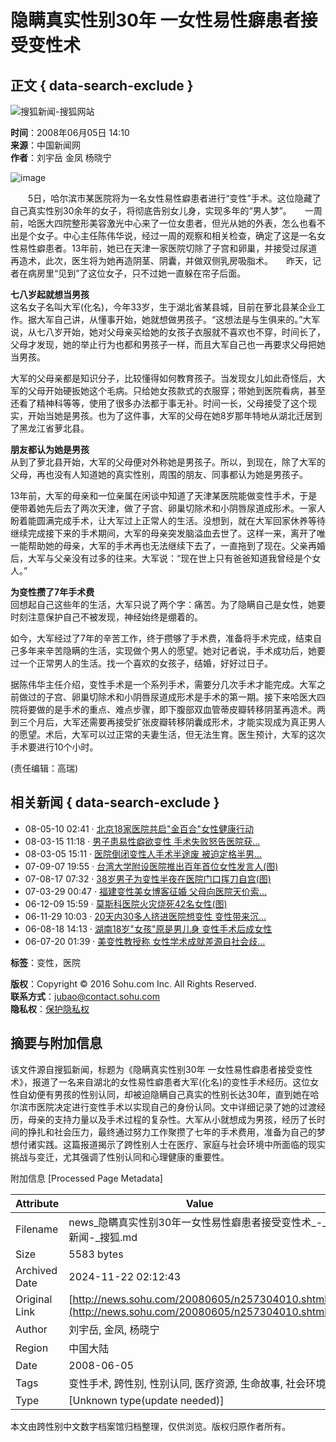 # 隐瞒真实性别30年 一女性易性癖患者接受变性术

## 正文 { data-search-exclude }


![搜狐新闻-搜狐网站](https://images.sohu.com/uiue/sohu_logo/2006/news_logo3.gif)

**时间**：2008年06月05日 14:10  
**来源**：中国新闻网  
**作者**：刘宇岳 金凤 杨晓宁  

![image](https://photocdn.sohu.com/20061227/Img247291625.gif)

　　5日，哈尔滨市某医院将为一名女性易性癖患者进行“变性”手术。这位隐藏了自己真实性别30余年的女子，将彻底告别女儿身，实现多年的“男人梦”。　　一周前，哈医大四院整形美容激光中心来了一位女患者，但光从她的外表，怎么也看不出是个女子。中心主任陈伟华说，经过一周的观察和相关检查，确定了这是一名女性易性癖患者。13年前，她已在天津一家医院切除了子宫和卵巢，并接受过尿道再造术，此次，医生将为她再造阴茎、阴囊，并做双侧乳房吸脂术。　　昨天，记者在病房里“见到”了这位女子，只不过她一直躲在帘子后面。  
 
**七八岁起就想当男孩**  
这名女子名叫大军(化名)，今年33岁，生于湖北省某县城，目前在萝北县某企业工作。据大军自己讲，从懂事开始，她就想做男孩子。“这想法是与生俱来的。”大军说，从七八岁开始，她对父母亲买给她的女孩子衣服就不喜欢也不穿，时间长了，父母才发现，她的举止行为也都和男孩子一样，而且大军自己也一再要求父母把她当男孩。  
 
大军的父母亲都是知识分子，比较懂得如何教育孩子。当发现女儿如此奇怪后，大军的父母开始硬扳她这个毛病。只给她女孩款式的衣服穿；带她到医院看病，甚至还看了精神科等等，使用了很多办法都于事无补。时间一长，父母接受了这个现实，开始当她是男孩。也为了这件事，大军的父母在她8岁那年特地从湖北迁居到了黑龙江省萝北县。  

**朋友都认为她是男孩**  
从到了萝北县开始，大军的父母便对外称她是男孩子。所以，到现在，除了大军的父母，再也没有人知道她的真实性别，周围的朋友、同事都认为她是男孩子。  
 
13年前，大军的母亲和一位亲属在闲谈中知道了天津某医院能做变性手术，于是便带着她先后去了两次天津，做了子宫、卵巢切除术和小阴唇尿道成形术。一家人盼着能圆满完成手术，让大军过上正常人的生活。没想到，就在大军回家休养等待继续完成接下来的手术期间，大军的母亲突发脑溢血去世了。这样一来，离开了唯一能帮助她的母亲，大军的手术再也无法继续下去了，一直拖到了现在。父亲再婚后，大军与父亲没有过多的往来。大军说：“现在世上只有爸爸知道我曾经是个女人。”  

**为变性攒了7年手术费**  
回想起自己这些年的生活，大军只说了两个字：痛苦。为了隐瞒自己是女性，她要时刻注意保护自己不被发现，神经始终是绷着的。  
 
如今，大军经过了7年的辛苦工作，终于攒够了手术费，准备将手术完成，结束自己多年来辛苦隐瞒的生活，实现做个男人的愿望。她对记者说，手术成功后，她要过一个正常男人的生活。找一个喜欢的女孩子，结婚，好好过日子。 

据陈伟华主任介绍，变性手术是一个系列手术，需要分几次手术才能完成。大军之前做过的子宫、卵巢切除术和小阴唇尿道成形术是手术的第一期。接下来哈医大四院将要做的是手术的重点、难点步骤，即下腹部双血管蒂皮瓣转移阴茎再造术。两到三个月后，大军还需要再接受扩张皮瓣转移阴囊成形术，才能实现成为真正男人的愿望。术后，大军可以过正常的夫妻生活，但无法生育。医生预计，大军的这次手术要进行10个小时。

(责任编辑：高瑞)

## 相关新闻 { data-search-exclude }

- 08-05-10 02:41 · [北京18家医院共启"金百合"女性健康行动](https://news.sohu.com/20080510/n256765608.shtml)
- 08-03-15 11:18 · [男子患易性癖欲变性 手术失败怒告医院获...](https://news.sohu.com/20080315/n255721267.shtml)
- 08-03-05 15:11 · [医院倒闭变性人手术半途废 被迫定格半男...](https://news.sohu.com/20080305/n255544558.shtml)
- 07-09-07 19:55 · [台湾大学附设医院推出百年首位女性发言人(图)](https://news.sohu.com/20070907/n252026351.shtml)
- 07-08-17 07:32 · [38岁男子为变性半夜在医院门口挥刀自宫(图)](https://news.sohu.com/20070817/n251630865.shtml)
- 07-03-29 00:47 · [福建变性美女博客征婚 父母向医院天价索...](https://news.sohu.com/20070329/n249044855.shtml)
- 06-12-09 15:59 · [莫斯科医院火灾烧死42名女性(图)](https://news.sohu.com/20061209/n246920113.shtml)
- 06-11-29 10:03 · [20天内30多人挤进医院想变性 变性带来沉...](https://news.sohu.com/20061129/n246691026.shtml)
- 06-08-18 14:13 · [湖南18岁"女孩"原是男儿身 变性手术后成女性](https://news.sohu.com/20060818/n244872656.shtml)
- 06-07-20 01:39 · [美变性教授称 女性学术成就差源自社会歧...](https://news.sohu.com/20060720/n244347750.shtml)

**标签**：变性，医院

**版权**：Copyright © 2016 Sohu.com Inc. All Rights Reserved.  
**联系方式**：[jubao@contact.sohu.com](mailto:jubao@contact.sohu.com)  
**隐私权**：[保护隐私权](https://www.sohu.com/about/privacy.html)

## 摘要与附加信息

<!-- tcd_abstract -->
该文件源自搜狐新闻，标题为《隐瞒真实性别30年 一女性易性癖患者接受变性术》，报道了一名来自湖北的女性易性癖患者大军(化名)的变性手术经历。这位女性自幼便有男孩的性别认同，却被迫隐瞒自己真实的性别长达30年，直到她在哈尔滨市医院决定进行变性手术以实现自己的身份认同。文中详细记录了她的过渡经历，母亲的支持力量以及手术过程的复杂性。大军从小就想成为男孩，经历了长时间的挣扎和社会压力，最终通过努力工作聚攒了七年的手术费用，准备为自己的梦想付诸实践。这篇报道揭示了跨性别人士在医疗、家庭与社会环境中所面临的现实挑战与变迁，尤其强调了性别认同和心理健康的重要性。
<!-- tcd_abstract_end -->

附加信息 [Processed Page Metadata]

| Attribute       | Value                                  |
|-----------------|----------------------------------------|
| Filename        | news_隐瞒真实性别30年一女性易性癖患者接受变性术_-_新闻-_搜狐.md                             |
| Size            | 5583 bytes                           |
| Archived Date   | 2024-11-22 02:12:43                             |
| Original Link   | [http://news.sohu.com/20080605/n257304010.shtml](http://news.sohu.com/20080605/n257304010.shtml)                       |
| Author          | 刘宇岳, 金凤, 杨晓宁                               |
| Region          | 中国大陆                               |
| Date            | 2008-06-05                                 |
| Tags            | 变性手术, 跨性别, 性别认同, 医疗资源, 生命故事, 社会环境                                 |
| Type            | [Unknown type(update needed)]                                 |
<!-- tcd_table_end -->

本文由跨性别中文数字档案馆归档整理，仅供浏览。版权归原作者所有。
